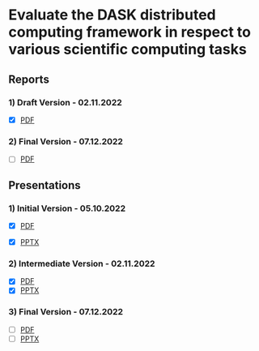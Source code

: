 # Evaluate the DASK distributed computing framework in respect to various scientific computing tasks


## Reports

### 1) Draft Version - 02.11.2022
- [x] [PDF](/papers/Report%20-%20Draft.pdf)

### 2) Final Version - 07.12.2022
- [ ] [PDF](#)


## Presentations

### 1) Initial Version - 05.10.2022
- [x] [PDF](/papers/presentations/Presentation%20-%20Initial.pdf)
- [x] [PPTX](https://www.canva.com/design/DAFOEg6OiaE/o0dwHRTgLsgIJD9Xit2lNg/view?utm_content=DAFOEg6OiaE&utm_campaign=designshare&utm_medium=link&utm_source=publishsharelink#1)


### 2) Intermediate Version - 02.11.2022
- [x] [PDF](/papers/presentations/Presentation%20-%20Intermediate.pdf)
- [x] [PPTX](https://www.canva.com/design/DAFQunV3cE0/k6kljYbZ3YtVywjhw1eq5A/view?utm_content=DAFQunV3cE0&utm_campaign=designshare&utm_medium=link2&utm_source=sharebutton)

### 3) Final Version - 07.12.2022
- [ ] [PDF](#)
- [ ] [PPTX](#)
